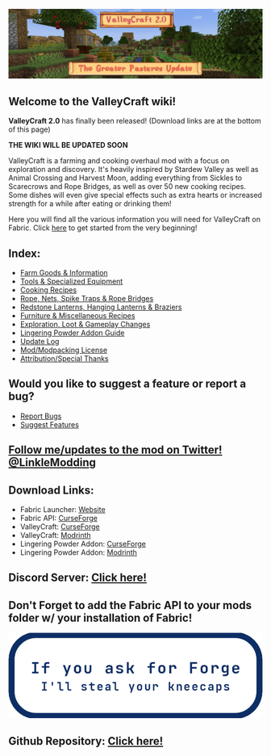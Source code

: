 ![](../wiki-images/banner_update_2.0.png)

## Welcome to the ValleyCraft wiki!

**ValleyCraft 2.0** has finally been released! (Download links are at the bottom of this page)

**THE WIKI WILL BE UPDATED SOON**

ValleyCraft is a farming and cooking overhaul mod with a focus on exploration and discovery. It's heavily inspired by Stardew Valley as well as Animal Crossing and Harvest Moon, adding everything from Sickles to Scarecrows and Rope Bridges, as well as over 50 new cooking recipes. Some dishes will even give special effects such as extra hearts or increased strength for a while after eating or drinking them!

Here you will find all the various information you will need for ValleyCraft on Fabric. Click [here](tools.md) to get started from the very beginning!

## Index:

* [Farm Goods & Information](farm_goods.md)
* [Tools & Specialized Equipment](tools.md)
* [Cooking Recipes](cook.md)
* [Rope, Nets, Spike Traps & Rope Bridges](bridges.md)
* [Redstone Lanterns, Hanging Lanterns & Braziers](lights.md)
* [Furniture & Miscellaneous Recipes](misc.md)
* [Exploration, Loot & Gameplay Changes](loot.md)
* [Lingering Powder Addon Guide](potion.md)
* [Update Log](update.md)
* [Mod/Modpacking License](license.md)
* [Attribution/Special Thanks](thanks.md)

## Would you like to suggest a feature or report a bug?
* [Report Bugs](https://github.com/l1nkl3/ValleyCraft-Wiki/issues)
* [Suggest Features](https://github.com/l1nkl3/ValleyCraft-Wiki/issues)

## [Follow me/updates to the mod on Twitter! @LinkleModding](https://twitter.com/LinkleModding)

## Download Links:

* Fabric Launcher: [Website](https://fabricmc.net/use/)
* Fabric API: [CurseForge](https://www.curseforge.com/minecraft/mc-mods/fabric-api/)
* ValleyCraft: [CurseForge](https://www.curseforge.com/minecraft/mc-mods/valleycraft)
* ValleyCraft: [Modrinth](https://modrinth.com/mod/valleycraft)
* Lingering Powder Addon: [CurseForge](https://www.curseforge.com/minecraft/mc-mods/valleycraft-addon-lingering-powder)
* Lingering Powder Addon: [Modrinth](https://modrinth.com/mod/valleycraft-addon-lingering-powder)

## Discord Server: [Click here!](https://discord.gg/kfpmJ5PtnF)

## Don't Forget to add the Fabric API to your mods folder w/ your installation of Fabric!

![](../wiki-images/niconicokneecaps.png)

## Github Repository: [Click here!](https://github.com/l1nkl3/Calamity)


